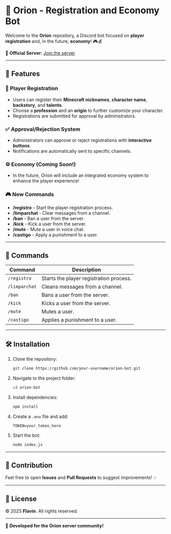 # 🌌 Orion - Registration and Economy Bot

Welcome to the **Orion** repository, a Discord bot focused on **player registration** and, in the future, **economy**! 🎮💰

🔗 **Official Server:** [Join the server](https://discord.gg/KxKaH6avpz)

---

## 🚀 Features

### 📝 Player Registration
- Users can register their **Minecraft nicknames**, **character name**, **backstory**, and **talents**.
- Choose a **profession** and an **origin** to further customize your character.
- Registrations are submitted for approval by administrators.

### ✅ Approval/Rejection System
- Administrators can approve or reject registrations with **interactive buttons**.
- Notifications are automatically sent to specific channels.

### ⚙️ Economy (Coming Soon!)
- In the future, Orion will include an integrated economy system to enhance the player experience!

### 🎮 New Commands
- **/registro** - Start the player registration process.
- **/limparchat** - Clear messages from a channel.
- **/ban** - Ban a user from the server.
- **/kick** - Kick a user from the server.
- **/mute** - Mute a user in voice chat.
- **/castigo** - Apply a punishment to a user.

---

## 📜 Commands

| Command         | Description                                 |
|-----------------|---------------------------------------------|
| `/registro`     | Starts the player registration process.     |
| `/limparchat`   | Cleans messages from a channel.            |
| `/ban`          | Bans a user from the server.               |
| `/kick`         | Kicks a user from the server.              |
| `/mute`         | Mutes a user.                              |
| `/castigo`      | Applies a punishment to a user.            |

---

## 🛠️ Installation

1. Clone the repository:
   ```bash
   git clone https://github.com/your-username/orion-bot.git
   ```
2. Navigate to the project folder:
   ```bash
   cd orion-bot
   ```
3. Install dependencies:
   ```bash
   npm install
   ```
4. Create a `.env` file and add:
   ```env
   TOKEN=your_token_here
   ```
5. Start the bot:
   ```bash
   node index.js
   ```

---

## 📌 Contribution
Feel free to open **Issues** and **Pull Requests** to suggest improvements! 💡

---

## 📜 License
© 2025 **Flavin**. All rights reserved.

---

🔹 **Developed for the Orion server community!**
